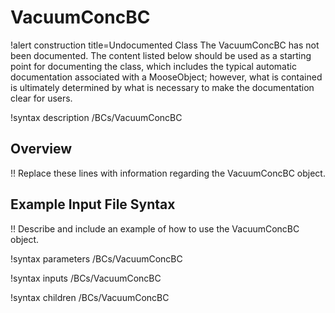 # VacuumConcBC

!alert construction title=Undocumented Class
The VacuumConcBC has not been documented. The content listed below should be used as a starting point for
documenting the class, which includes the typical automatic documentation associated with a
MooseObject; however, what is contained is ultimately determined by what is necessary to make the
documentation clear for users.

!syntax description /BCs/VacuumConcBC

## Overview

!! Replace these lines with information regarding the VacuumConcBC object.

## Example Input File Syntax

!! Describe and include an example of how to use the VacuumConcBC object.

!syntax parameters /BCs/VacuumConcBC

!syntax inputs /BCs/VacuumConcBC

!syntax children /BCs/VacuumConcBC
